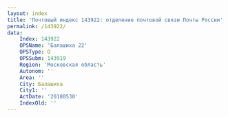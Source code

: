 ```yaml
---
layout: index
title: 'Почтовый индекс 143922: отделение почтовой связи Почты России'
permalink: /143922/
data:
    Index: 143922
    OPSName: 'Балашиха 22'
    OPSType: О
    OPSSubm: 143919
    Region: 'Московская область'
    Autonom: ''
    Area: ''
    City: Балашиха
    City1: ''
    ActDate: '20180530'
    IndexOld: ''
---
```

